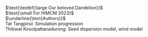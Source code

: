 $\text{\textbf{\large Our beloved Dandelion}}$ <br>
$\text{\small For HIMCM 2023}$ <br>
$\underline{\text{Authors}}$ <br>
$\text{Tat Tangpirul: Simulation progression}$ <br>
$\text{Thitiwat Kosolpattanadurong: Seed dispersion model, wind model}$ <br>
